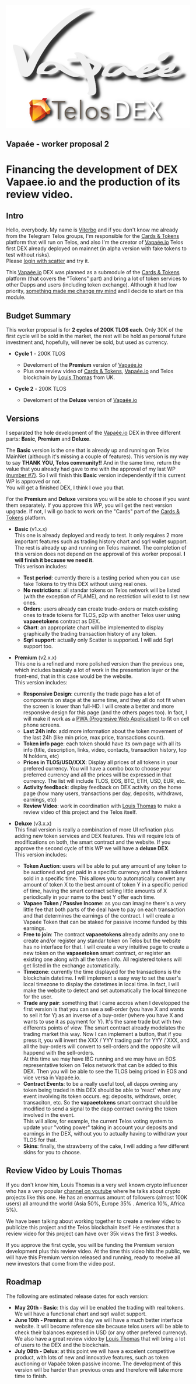 ![vapaee-telos-dex-shadow.png](./images/vapaee-telos-dex-shadow.png)

Vapaée - worker proposal 2
--------------------------

# Financing the development of DEX Vapaee.io and the production of its review video.

## Intro

Hello, everybody. My name is [Viterbo](https://steemit.com/introduceyourself/@viterbo/i-am-an-entrepreneur-and-i-m-going-to-build-a-dapp-over-eos) and if you don't know me already from the Telegram Telos groups, I'm responsible for the [Cards & Tokens](http://cardsandtokens.com) platform that will run on Telos, and also I'm the creator of [Vapaée.io](https://vapaee.io) Telos first DEX already deployed on mainnet (in alpha version with fake tokens to test without risks).    
Please [login with scatter](https://vapaee.io/exchange/account/) and try it.

This [Vapaée.io](https://vapaee.io) DEX was planned as a submodule of the [Cards & Tokens](http://cardsandtokens.com) platform (that covers the "Tokens" part) and bring a lot of token services to other Dapps and users (including token exchange). Although it had low priority, [something made me change my mind](https://steemit.com/telos/@viterbo/vapaee-first-telos-dex) and I decide to start on this module.

## Budget Summary

This worker proposal is for **2 cycles of 200K TLOS each**. Only 30K of the first cycle will be sold in the market, the rest will be hold as personal future investment and, hopefully, will never be sold, but used as currency.

- **Cycle 1** - 200K TLOS
  - Develoment of the **Premium** version of [Vapaée.io](https://vapaee.io)
  - Plus one review video of [Cards & Tokens](http://cardsandtokens.com), [Vapaée.io](https://vapaee.io) and Telos blockchain by [Louis Thomas](https://www.youtube.com/channel/UCpceefaJ9vs4RYUTsO9Y3FA) from UK.

- **Cycle 2** - 200K TLOS
  - Develoment of the **Deluxe** version of [Vapaée.io](https://vapaee.io)

## Versions

I separated the hole development of the [Vapaée.io](https://vapaee.io) DEX in three different parts: **Basic**, **Premium** and **Deluxe**.     

The **Basic** version is the one that is already up and running on Telos MainNet (although it's missing a couple of features). This version is my way to say **THANK YOU, Telos community!!** And in the same time, return the value that you already had gave to me with the approval of my last WP [(number #7)](https://chainspector.io/dashboard/working-proposals/7). So I will finish this **Basic** version independently if this current WP is approved or not.    
You will get a finished DEX, I think I owe you that.

For the **Premium** and **Deluxe** versions you will be able to choose if you want them separately. If you approve this WP, you will get the next version upgrade. If not, I will go back to work on the "Cards" part of the [Cards & Tokens](http://cardsandtokens.com) platform.

- **Basic** (v1.x.x)     
  This one is already deployed and ready to test. It only requires 2 more important features such as trading history chart and sqrl wallet support. The rest is already up and running on Telos mainnet. The completion of this version does not depend on the approval of this worker proposal. **I will finish it because we need it**.    
  This verison includes:
  - **Test period**: currently there is a testing period when you can use fake Tokens to try this DEX without using real ones.
  - **No restrictions**: all standar tokens on Telos network will be listed (with the exception of FLAME), and no restriction will exist to list new ones.
  - **Orders**: users already can create trade-orders or match existing ones to trade tokens for TLOS, p2p with another Telos user using **vapaeetokens** contract as DEX.
  - **Chart**: an appropriate chart will be implemented to display graphically the trading transaction history of any token.
  - **Sqrl support**: actually only Scatter is supported. I will add Sqrl support too.

- **Premium** (v2.x.x)     
  This one is a refined and more polished version than the previous one, which includes basicaly a lot of work in the presentation layer or the front-end, that in this case would be the website.     
  This version includes:
  - **Responsive Design**: currently the trade page has a lot of components on stage at the same time, and they all do not fit when the screen is lower than full-HD. I will create a better and more responsive design for this page (and the others pages too). In fact, I will make it work as a [PWA (Progresive Web Application)](https://www.youtube.com/watch?v=fuhAmUpEEHA) to fit on cell phone screens.
  - **Last 24h info**: add more information about the token movement of the last 24h (like min price, max price, transactions count).
  - **Token info page**: each token should have its own page with all its info (title, description, links, video, contacts, transaction history, top N holders, etc)
  - **Prices in TLOS/USD/XXX**: Display all prices of all tokens in your prefered currency. You will have a combo box to choose your preferred currency and all the prices will be expressed in that currency. The list will include TLOS, EOS, BTC, ETH, USD, EUR, etc.
  - **Activity feedback**: display feedback on DEX activity on the home page (how many users, transactions per day, deposits, withdraws, earnings, etc)
  - **Review Video**: work in coordination with [Louis Thomas](https://www.youtube.com/channel/UCpceefaJ9vs4RYUTsO9Y3FA) to make a review video of this project and the Telos itself.

- **Deluxe** (v3.x.x)     
  This final version is really a combination of more UI refination plus adding new token services and DEX features. This will require lots of modifications on both, the smart contract and the website. If you approve the second cycle of this WP we will have a **deluxe DEX**.     
  This version includes:
  - **Token Auction**: users will be able to put any amount of any token to be auctioned and get paid in a specific currency and have all tokens sold in a specific time. This allows you to automatically convert any amount of token X to the best amount of token Y in a specific period of time, having the smart contract selling little amounts of X periodically in your name to the best Y offer each time.
  - **Vapaee Token / Passive Income**: as you can imagine there's a very little fee that both parts of the deal have to pay on each transaction and that determines the earnings of the contract. I will create a Vapaée Token that can be staked for passive income funded by this earnings.
  - **Free to join**: The contract **vapaeetokens** already admits any one to create and/or register any standar token on Telos but the website has no interface for that. I will create a very intuitive page to create a new token on the **vapaeetoken** smart contract, or register an existing one along with all the token info. All registered tokens will get listed in the exchange automatically.
  - **Timezone**: currently the time displayed for the transactions is the blockchain datetime. I will implement a easy way to set the user's local timezone to display the datetimes in local time. In fact, I will make the website to detect and set automatically the local timezone for the user.
  - **Trade any pair**: something that I came accros when I developped the first version is that you can see a sell-order (you have X and wants to sell it for Y) as an inverse of a buy-order (where you have X and wants to use it as payment for Y). It's the same trade but with two differents points of view. The smart contract already modelates the trading market this way. Now I can implement a button, that if you press it, you will invert the XXX / YYY trading pair for YYY / XXX, and all the buy-orders will convert to sell-orders and the opposite will happend with the sell-orders.     
  At this time we may have IBC running and we may have an EOS representative token on Telos network that can be added to this DEX. Then you will be able to see the TLOS being priced in EOS and vice versa in Vapaée.io.
  - **Contract Events**: to be a really useful tool, all dapps owning any token being traded in this DEX should be able to 'react' when any event involving its token occurs. eg: deposits, withdraws, order, transaciton, etc. So the **vapaeetokens** smart contract should be modified to send a signal to the dapp contract owning the token involved in the event.      
  This will allow, for example, the current Telos voting system to update your "voting power" taking in account your deposits and earnings in the DEX, without you to actually having to withdraw your TLOS for that.
  - **Skins**: finally, the strawberry of the cake, I will adding a few different skins for you to choose.

## Review Video by Louis Thomas

If you don't know him, Louis Thomas is a very well known crypto influencer who has a very popular [channel on youtube](https://www.youtube.com/channel/UCpceefaJ9vs4RYUTsO9Y3FA) where he talks about crypto projects like this one. He has an enormus amount of followers (almost 100K users) all arround the world (Asia 50%, Europe 35% . America 10%, Africa 5%). 

We have been talking about working together to create a review video to publicize this project and the Telos blockchain itself. He estimates that a review video for this project can have over 35k views the first 3 weeks.

If you approve the first cycle, you will be funding the Premium version development plus this review video. At the time this video hits the public, we will have this Premium version released and running, ready to receive all new investors that come from the video post.

## Roadmap

The following are estimated release dates for each version:

- **May 20th - Basic**: this day will be enabled the trading with real tokens. We will have a functional chart and sqrl wallet support.
- **June 10th - Premium**: at this day we will have a much better interface website. It will become reference site because telos users will be able to check their balances expresed in USD (or any other prefered currency).
We also have a great review video by [Louis Thomas](https://www.youtube.com/channel/UCpceefaJ9vs4RYUTsO9Y3FA) that will bring a lot of users to the DEX and the blockchain.
- **July 08th - Delux**: at this point we will have a excelent competitive product, with lots of new and innovative features, such as token auctioning or Vapaée token passive income. The development of this version will be harder than previous ones and therefore will take more time to finish.